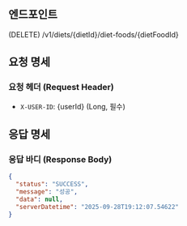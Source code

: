 ## 엔드포인트
(DELETE) /v1/diets/{dietId}/diet-foods/{dietFoodId}

## 요청 명세
### 요청 헤더 (Request Header)
- `X-USER-ID`: {userId} (Long, 필수)

## 응답 명세

### 응답 바디 (Response Body)
```json
{
  "status": "SUCCESS",
  "message": "성공",
  "data": null,
  "serverDatetime": "2025-09-28T19:12:07.54622"
}
```